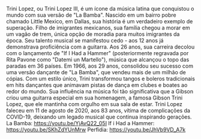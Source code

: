 
Trini Lopez, ou Trini Lopez III, é um ícone da música latina que conquistou o mundo com sua versão de "La Bamba". Nascido em um bairro pobre chamado Little Mexico, em Dallas, sua história é um verdadeiro exemplo de superação. Filho de imigrantes mexicanos, sua família chegou a morar em um vagão de trem, única opção de moradia para muitos imigrantes da época. Seu talento musical se manifestou cedo - aos 12 anos já demonstrava proficiência com a guitarra. Aos 26 anos, sua carreira decolou com o lançamento de "If I Had a Hammer" (posteriormente regravada por Rita Pavone como "Datemi un Martello"), música que alcançou o topo das paradas em 36 países. Em 1966, aos 29 anos, consolidou seu sucesso com uma versão dançante de "La Bamba", que vendeu mais de um milhão de cópias. Com um estilo único, Trini transformou tangos e boleros tradicionais em hits dançantes que animavam pistas de dança em clubes e boates ao redor do mundo. Sua influência na música foi tão significativa que a Gibson criou uma guitarra especial em sua homenagem, a famosa Gibson Trini Lopez, que ele mantinha com orgulho em sua sala de estar. Trini Lopez faleceu em 11 de agosto de 2020, aos 83 anos, vítima de complicações da COVID-19, deixando um legado musical que continua inspirando gerações.
La Bamba: https://youtu.be/YjAvQ22_05I
If i Had a Hammer: https://youtu.be/SKhZdYUnMrw
Perfidia: https://youtu.be/JhVb9VD_A7k
